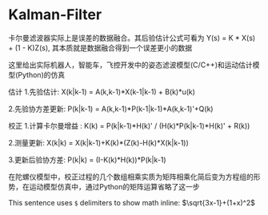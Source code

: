 # Kalman-Filter

卡尔曼滤波器实际上是误差的数据融合。其后验估计公式可看为   Y(s) = K * X(s) + (1 - K)Z(s), 其本质就是数据融合得到一个误差更小的数据

这里给出实际机器人，智能车，飞控开发中的姿态滤波模型(C/C++)和运动估计模型(Python)的仿真



估计
1.先验估计: X(k|k-1) = A(k,k-1)*X(k-1|k-1) + B(k)*u(k)

2.先验协方差更新: P(k|k-1) = A(k,k-1)*P(k-1|k-1)*A(k,k-1)'+Q(k)


校正
1.计算卡尔曼增益 : K(k) = P(k|k-1)*H(k)' / (H(k)*P(k|k-1)*H(k)' + R(k)) 

2.测量更新: X(k|k) = X(k|k-1)+K(k)*(Z(k)-H(k)*X(k|k-1))

3.更新后验协方差: P(k|k) = (I-K(k)*H(k))*P(k|k-1)


在陀螺仪模型中，校正过程的几个数组相乘实质为矩阵相乘化简后变为方程组的形势，在运动模型仿真中，通过Python的矩阵运算省略了这一步

This sentence uses `$` delimiters to show math inline:  $\sqrt{3x-1}+(1+x)^2$
